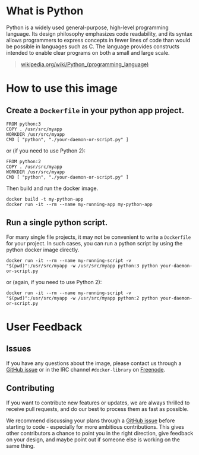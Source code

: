 # What is Python
Python is a widely used general-purpose, high-level programming language. Its design philosophy emphasizes code readability, and its syntax allows programmers to express concepts in fewer lines of code than would be possible in languages such as C. The language provides constructs intended to enable clear programs on both a small and large scale.

> [wikipedia.org/wiki/Python_(programming_language)](https://en.wikipedia.org/wiki/Python_(programming_language))

# How to use this image

## Create a `Dockerfile` in your python app project.

    FROM python:3
    COPY . /usr/src/myapp
    WORKDIR /usr/src/myapp
    CMD [ "python", "./your-daemon-or-script.py" ]

or (if you need to use Python 2):

    FROM python:2
    COPY . /usr/src/myapp
    WORKDIR /usr/src/myapp
    CMD [ "python", "./your-daemon-or-script.py" ]

Then build and run the docker image.

    docker build -t my-python-app
    docker run -it --rm --name my-running-app my-python-app

## Run a single python script.

For many single file projects, it may not be convenient to write a `Dockerfile` for your project. In such cases, you can run a python script by using the python docker image directly.

    docker run -it --rm --name my-running-script -v "$(pwd)":/usr/src/myapp -w /usr/src/myapp python:3 python your-daemon-or-script.py

or (again, if you need to use Python 2):

    docker run -it --rm --name my-running-script -v "$(pwd)":/usr/src/myapp -w /usr/src/myapp python:2 python your-daemon-or-script.py

# User Feedback

## Issues

If you have any questions about the image, please contact us through a [GitHub issue](https://github.com/docker-library/python/issues) or in the IRC channel `#docker-library` on [Freenode](https://freenode.net).

## Contributing

If you want to contribute new features or updates, we are always thrilled to receive pull requests, and do our best to process them as fast as possible.

We recommend discussing your plans through a [GitHub issue](https://github.com/docker-library/python/issues) before starting to code - especially for more ambitious contributions. This gives other contributors a chance to point you in the right direction, give feedback on your design, and maybe point out if someone else is working on the same thing.
